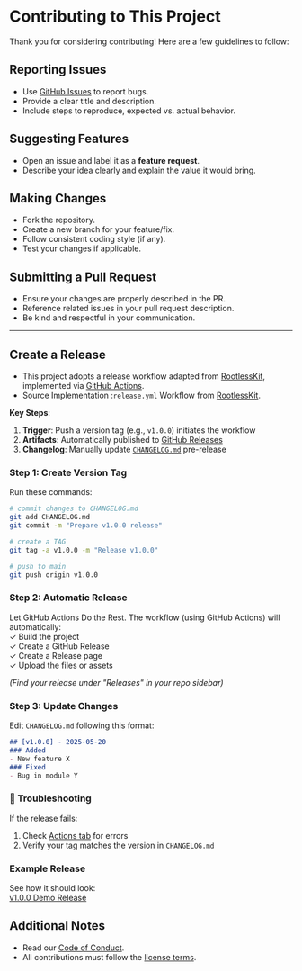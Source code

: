 # Contributing to This Project

Thank you for considering contributing! Here are a few guidelines to follow:

## Reporting Issues

- Use [GitHub Issues](../../issues) to report bugs.
- Provide a clear title and description.
- Include steps to reproduce, expected vs. actual behavior.

## Suggesting Features

- Open an issue and label it as a **feature request**.
- Describe your idea clearly and explain the value it would bring.

## Making Changes

- Fork the repository.
- Create a new branch for your feature/fix.
- Follow consistent coding style (if any).
- Test your changes if applicable.

## Submitting a Pull Request

- Ensure your changes are properly described in the PR.
- Reference related issues in your pull request description.
- Be kind and respectful in your communication.

---

## Create a Release
- This project adopts a release workflow adapted from [RootlessKit](https://github.com/rootless-containers/rootlesskit), implemented via [GitHub Actions](https://github.com/rootless-containers/rootlesskit/actions/runs/14899716761/workflow). 
- Source Implementation :`release.yml` Workflow from [RootlessKit](https://github.com/rootless-containers/rootlesskit/blob/master/.github/workflows/release.yml).

**Key Steps**:
1. **Trigger**:   Push a version tag (e.g., `v1.0.0`) initiates the workflow  
2. **Artifacts**: Automatically published to [GitHub Releases](https://github.com/your/repo/releases)  
3. **Changelog**: Manually update [`CHANGELOG.md`](CHANGELOG.md) pre-release  


### Step 1: Create Version Tag
Run these commands:
```bash
# commit changes to CHANGELOG.md
git add CHANGELOG.md
git commit -m "Prepare v1.0.0 release"

# create a TAG
git tag -a v1.0.0 -m "Release v1.0.0"

# push to main
git push origin v1.0.0
```

### Step 2: Automatic Release
Let GitHub Actions Do the Rest. The workflow (using GitHub Actions) will automatically:  
 ✓ Build the project  
 ✓ Create a GitHub Release  
 ✓ Create a Release page  
 ✓ Upload the files or assets

*(Find your release under "Releases" in your repo sidebar)*

### Step 3: Update Changes
Edit `CHANGELOG.md` following this format:
```markdown
## [v1.0.0] - 2025-05-20
### Added
- New feature X
### Fixed
- Bug in module Y
```

### 🚨 Troubleshooting
If the release fails:
1. Check [Actions tab](https://docs.github.com/assets/cb-33827/images/help/repository/actions-tab.png) for errors  
2. Verify your tag matches the version in `CHANGELOG.md`  

### Example Release
See how it should look:  
[v1.0.0 Demo Release](https://github.com/rootless-containers/rootlesskit/releases/tag/v1.0.0)


## Additional Notes

- Read our [Code of Conduct](CODE_OF_CONDUCT.md).
- All contributions must follow the [license terms](../LICENSE).
